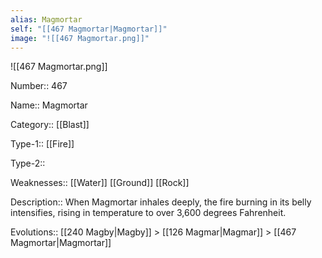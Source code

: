 ```yaml
---
alias: Magmortar
self: "[[467 Magmortar|Magmortar]]"
image: "![[467 Magmortar.png]]"
---
```


![[467 Magmortar.png]]


Number:: 467

Name:: Magmortar

Category:: [[Blast]]

Type-1:: [[Fire]]

Type-2:: 

Weaknesses:: [[Water]] [[Ground]] [[Rock]]

Description:: When Magmortar inhales deeply, the fire burning in its belly intensifies, rising in temperature to over 3,600 degrees Fahrenheit.

Evolutions:: [[240 Magby|Magby]] > [[126 Magmar|Magmar]] > [[467 Magmortar|Magmortar]]